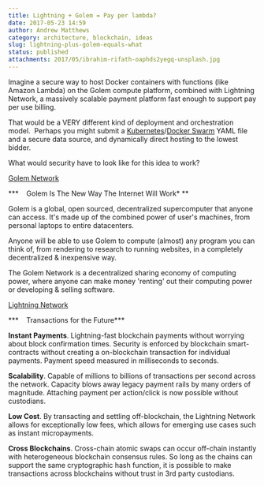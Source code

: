 ```yaml
---
title: Lightning + Golem = Pay per lambda?
date: 2017-05-23 14:59
author: Andrew Matthews
category: architecture, blockchain, ideas
slug: lightning-plus-golem-equals-what
status: published
attachments: 2017/05/ibrahim-rifath-oaphds2yegq-unsplash.jpg
---
```


Imagine a secure way to host Docker containers with functions (like Amazon Lambda) on the Golem compute platform, combined with Lightning Network, a massively scalable payment platform fast enough to support pay per use billing.

That would be a VERY different kind of deployment and orchestration model.  Perhaps you might submit a [Kubernetes](http://kubernetes.io)/[Docker Swarm](https://docs.docker.com/engine/swarm/) YAML file and a secure data source, and dynamically direct hosting to the lowest bidder.

What would security have to look like for this idea to work?

[Golem Network](https://blog.golemproject.net/golem-building-the-worlds-most-powerful-supercomputer-on-blockchain-4ccb44c328a)

***    Golem Is The New Way The Internet Will Work* **

Golem is a global, open sourced, decentralized supercomputer that anyone can access. It's made up of the combined power of user's machines, from personal laptops to entire datacenters.

Anyone will be able to use Golem to compute (almost) any program you can think of, from rendering to research to running websites, in a completely decentralized & inexpensive way.

The Golem Network is a decentralized sharing economy of computing power, where anyone can make money 'renting' out their computing power or developing & selling software.

[Lightning Network](https://lightning.network/)

***    Transactions for the Future***

**Instant Payments**. Lightning-fast blockchain payments without worrying about block confirmation times. Security is enforced by blockchain smart-contracts without creating a on-blockchain transaction for individual payments. Payment speed measured in milliseconds to seconds.

**Scalability**. Capable of millions to billions of transactions per second across the network. Capacity blows away legacy payment rails by many orders of magnitude. Attaching payment per action/click is now possible without custodians.

**Low Cost**. By transacting and settling off-blockchain, the Lightning Network allows for exceptionally low fees, which allows for emerging use cases such as instant micropayments.

**Cross Blockchains**. Cross-chain atomic swaps can occur off-chain instantly with heterogeneous blockchain consensus rules. So long as the chains can support the same cryptographic hash function, it is possible to make transactions across blockchains without trust in 3rd party custodians.
